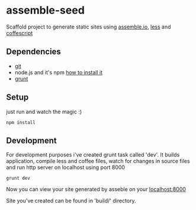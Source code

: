 # assemble-seed

Scaffold project to generate static sites using [assemble.io](http://assemble.io/), [less](http://lesscss.org/) and [coffescript](http://coffeescript.org/)

## Dependencies
* [git](http://git-scm.com/)
* node.js and it's npm [how to install it](https://github.com/joyent/node/wiki/Installing-Node.js-via-package-manager)
* [grunt](http://gruntjs.com/)

## Setup
just run and watch the magic :)

```
npm install
```

## Development
For development purposes i've created grunt task called 'dev'. It builds application, compile less and coffee files, watch for changes in source files and run http server on localhost using port 8000

```
grunt dev
```
Now you can view your site generated by asseble on your [localhost:8000](http://localhost:8000)

Site you've created can be found in 'build/' directory.
